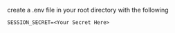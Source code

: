 
create a .env file in your root directory with the following
```
SESSION_SECRET=<Your Secret Here>
```
